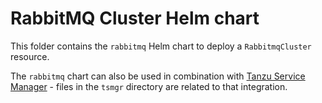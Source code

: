 # RabbitMQ Cluster Helm chart

This folder contains the `rabbitmq` Helm chart to deploy a `RabbitmqCluster` resource.

The `rabbitmq` chart can also be used in combination with [Tanzu Service Manager](https://docs.pivotal.io/tanzu-service-manager/) - files in the `tsmgr` directory are related to that integration.
